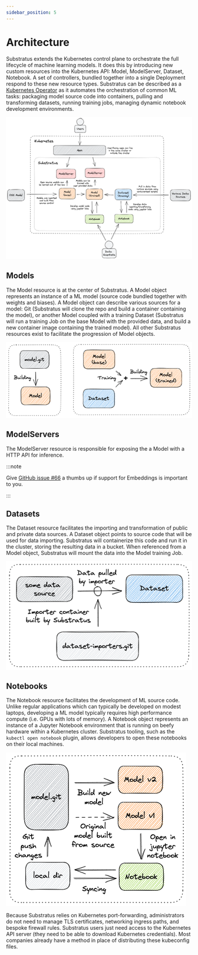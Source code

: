```yaml
---
sidebar_position: 5
---
```


# Architecture

<!-- THE MARKDOWN (.md) FILE IS GENERATED FROM THE NOTEBOOK (.ipynb) FILE -->

Substratus extends the Kubernetes control plane to orchestrate the full lifecycle of machine learning models. It does this by introducing new custom resources into the Kubernetes API: Model, ModelServer, Dataset, Notebook. A set of controllers, bundled together into a single Deployment respond to these new resource types. Substratus can be described as a [Kubernetes Operator](https://kubernetes.io/docs/concepts/extend-kubernetes/operator/) as it automates the orchestration of common ML tasks: packaging model source code into containers, pulling and transforming datasets, running training jobs, managing dynamic notebook development environments.

<img src="/img/diagrams/high-level-architecture.excalidraw.png"></img>

## Models

The Model resource is at the center of Substratus. A Model object represents an instance of a ML model (source code bundled together with weights and biases). A Model object can describe various sources for a model: Git (Substratus will clone the repo and build a container containing the model), or another Model coupled with a training Dataset (Substratus will run a training Job on the base Model with the provided data, and build a new container image containing the trained model). All other Substratus resources exist to facilitate the progression of Model objects.

<img src="/img/diagrams/model-architecture.excalidraw.png"></img>



## ModelServers

The ModelServer resource is responsible for exposing the a Model with a HTTP API for inference.

:::note

Give [GitHub issue #66](https://github.com/substratusai/substratus/issues/66) a thumbs up if support for Embeddings is important to you.

:::

## Datasets

The Dataset resource facilitates the importing and transformation of public and private data sources. A Dataset object points to source code that will be used for data importing. Substratus will containerize this code and run it in the cluster, storing the resulting data in a bucket. When referenced from a Model object, Substratus will mount the data into the Model training Job.

<img src="/img/diagrams/dataset-architecture.excalidraw.png"></img>

## Notebooks

The Notebook resource facilitates the development of ML source code. Unlike regular applications which can typically be developed on modest laptops, developing a ML model typically requires high performance compute (i.e. GPUs with lots of memory). A Notebook object represents an instance of a Jupyter Notebook environment that is running on beefy hardware within a Kubernetes cluster. Substratus tooling, such as the `kubectl open notebook` plugin, allows developers to open these notebooks on their local machines.

<img src="/img/diagrams/notebook-architecture.excalidraw.png"></img>

Because Substratus relies on Kubernetes port-forwarding, administrators do not need to manage TLS certificates, networking ingress paths, and bespoke firewall rules. Substratus users just need access to the Kubernetes API server (they need to be able to download Kubernetes credentials). Most companies already have a method in place of distributing these kubeconfig files.


